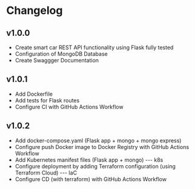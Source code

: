 # Changelog 

## v1.0.0

- Create smart car REST API functionality using Flask fully tested
- Configuration of MongoDB Database
- Create Swaggger Documentation


## v1.0.1

- Add Dockerfile
- Add tests for Flask routes
- Configure CI with GitHub Actions Workflow


## v1.0.2

- Add docker-compose.yaml (Flask app + mongo + mongo express)
- Configure push Docker image to Docker Registry with GitHub Actions Workflow
- Add Kubernetes manifest files (Flask app + mongo)  --- k8s
- Configure deployment by adding Terraform configuration (using Terraform Cloud) --- IaC
- Configure CD (with terraform) with GitHub Actions Workflow
